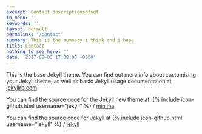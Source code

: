 ```yaml
---
excerpt: Contact descriptionsdfsdf
in_menu: ''
keywords: ''
layout: default
permalink: "/contact"
summary: This is the summary i think and i hope
title: Contact
nothing_to_see_here: ''
date: '2017-08-03 17:08:00 -0300'
---
```

This is the base Jekyll theme. You can find out more info about customizing your Jekyll theme, as well as basic Jekyll usage documentation at [jekyllrb.com](http://jekyllrb.com/)

You can find the source code for the Jekyll new theme at:
{% include icon-github.html username="jekyll" %} /
[minima](https://github.com/jekyll/minima)

You can find the source code for Jekyll at
{% include icon-github.html username="jekyll" %} /
[jekyll](https://github.com/jekyll/jekyll)
